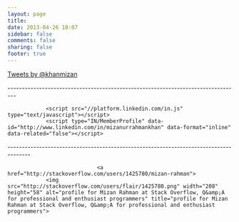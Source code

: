```yaml
---
layout: page
title: 
date: 2013-04-26 18:07
sidebar: false
comments: false
sharing: false
footer: true
---
```



<p>
						<a class="twitter-timeline" href="https://twitter.com/khanmizan" data-widget-id="327778527841751043">Tweets by @khanmizan</a>
			<script>!function(d,s,id){var js,fjs=d.getElementsByTagName(s)[0],p=/^http:/.test(d.location)?'http':'https';if(!d.getElementById(id)){js=d.createElement(s);js.id=id;js.src=p+"://platform.twitter.com/widgets.js";fjs.parentNode.insertBefore(js,fjs);}}(document,"script","twitter-wjs");</script>
</p>
---------------------------------------------------------------------------------
<p>

				<script src="//platform.linkedin.com/in.js" type="text/javascript"></script>
				<script type="IN/MemberProfile" data-id="http://www.linkedin.com/in/mizanurrahmankhan" data-format="inline" data-related="false"></script>
</p>
--------------------------------------------------------------------------------------
<p>

								<a href="http://stackoverflow.com/users/1425780/mizan-rahman">
				<img src="http://stackoverflow.com/users/flair/1425780.png" width="208" height="58" alt="profile for Mizan Rahman at Stack Overflow, Q&amp;A for professional and enthusiast programmers" title="profile for Mizan Rahman at Stack Overflow, Q&amp;A for professional and enthusiast programmers">
</p>